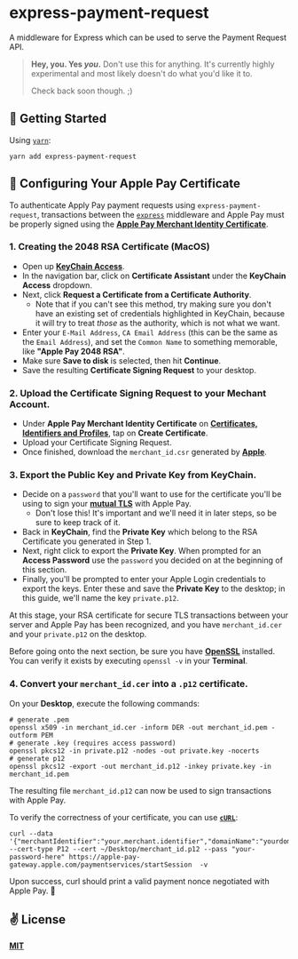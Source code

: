 # express-payment-request
A middleware for Express which can be used to serve the Payment Request API.

> **Hey, you. Yes _you_.**
> Don't use this for anything. It's currently highly experimental and most likely doesn't do what you'd like it to.
>
> Check back soon though. ;)

## 🚀 Getting Started

Using [`yarn`]():

```
yarn add express-payment-request
```

## 🔐 Configuring Your Apple Pay Certificate

To authenticate Apply Pay payment requests using `express-payment-request`, transactions between the [`express`]() middleware and Apple Pay must be properly signed using the [**Apple Pay Merchant Identity Certificate**]().

### 1. Creating the 2048 RSA Certificate (MacOS)

  - Open up [**KeyChain Access**]().
  - In the navigation bar, click on **Certificate Assistant** under the **KeyChain Access** dropdown.
  - Next, click **Request a Certificate from a Certificate Authority**.
    - Note that if you can't see this method, try making sure you don't have an existing set of credentials highlighted in KeyChain, because it will try to treat _those_ as the authority, which is not what we want.
  - Enter your `E-Mail Address`, `CA Email Address` (this can be the same as the `Email Address`), and set the `Common Name` to something memorable, like **"Apple Pay 2048 RSA"**.
  - Make sure **Save to disk** is selected, then hit **Continue**.
  - Save the resulting **Certificate Signing Request** to your desktop.

### 2. Upload the Certificate Signing Request to your Mechant Account.
  - Under **Apple Pay Merchant Identity Certificate** on [**Certificates, Identifiers and Profiles**](), tap on **Create Certificate**.
  - Upload your Certificate Signing Request.
  - Once finished, download the `merchant_id.csr` generated by [**Apple**]().

### 3. Export the Public Key and Private Key from KeyChain.
  - Decide on a `password` that you'll want to use for the certificate you'll be using to sign your [**mutual TLS**]() with Apple Pay.
    - Don't lose this! It's important and we'll need it in later steps, so be sure to keep track of it.
  - Back in **KeyChain**, find the **Private Key** which belong to the RSA Certificate you generated in Step 1.
  - Next, right click to export the **Private Key**. When prompted for an **Access Password** use the `password` you decided on at the beginning of this section.
  - Finally, you'll be prompted to enter your Apple Login credentials to export the keys. Enter these and save the **Private Key** to the desktop; in this guide, we'll name the key `private.p12`.

At this stage, your RSA certificate for secure TLS transactions between your server and Apple Pay has been recognized, and you have `merchant_id.cer` and your `private.p12` on the desktop.

Before going onto the next section, be sure you have [**OpenSSL**]() installed. You can verify it exists by executing `openssl -v` in your **Terminal**.

### 4. Convert your `merchant_id.cer` into a `.p12` certificate.

On your **Desktop**, execute the following commands:

```
# generate .pem
openssl x509 -in merchant_id.cer -inform DER -out merchant_id.pem -outform PEM
# generate .key (requires access password)
openssl pkcs12 -in private.p12 -nodes -out private.key -nocerts
# generate p12
openssl pkcs12 -export -out merchant_id.p12 -inkey private.key -in merchant_id.pem
```

The resulting file `merchant_id.p12` can now be used to sign transactions with Apple Pay.

To verify the correctness of your certificate, you can use [**`cURL`**]():

```
curl --data '{"merchantIdentifier":"your.merchant.identifier","domainName":"yourdomainname.com","displayName":"MyStore"}' --cert-type P12 --cert ~/Desktop/merchant_id.p12 --pass "your-password-here" https://apple-pay-gateway.apple.com/paymentservices/startSession  -v
```

Upon success, curl should print a valid payment nonce negotiated with Apple Pay. 🚀

## ✌️ License
[**MIT**](./LICENSE)
